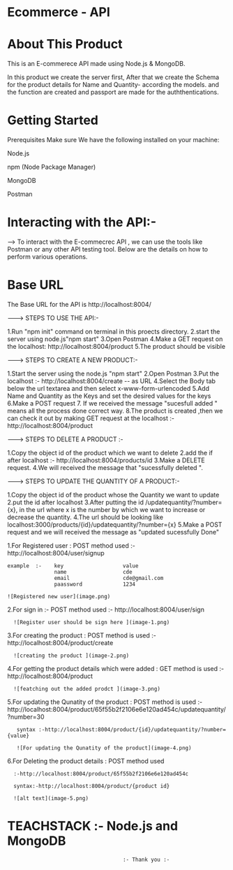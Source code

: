 # Ecommerce - API

# About This Product 
This is an E-commerece API made using Node.js & MongoDB.

In this product we create the server first,  After that we create the Schema  for the product details for Name and Quantity- according the models.
and the function are created and passport are made for the auththentications.

# Getting Started
 Prerequisites
Make sure We have the following installed on your machine:

Node.js

npm (Node Package Manager)

MongoDB

Postman

# Interacting with the API:-

--> To interact with the E-commecrec API , we can use the tools like Postman or any other API testing tool.
Below are the details on how to perform various operations.

# Base URL
 The Base URL for the API is  http://localhost:8004/

---> STEPS TO USE THE API:-

1.Run "npm init" command on terminal in this proects directory.
2.start the server using node.js"npm start"
3.Open Postman
4.Make a GET request on the localhost: http://localhost:8004/product
5.The product should be visible

---> STEPS TO CREATE A NEW PRODUCT:-

1.Start the server using the node.js "npm start"
2.Open Postman
3.Put the localhost :- http://localhost:8004/create  -- as URL 
4.Select the Body tab below the url textarea and then  select  x-www-form-urlencoded
5.Add Name and Quantity as the Keys and set the desired values for the keys
6.Make a POST request
7. If we received the message "sucesfull added " means all the process done correct way.
8.The product is created ,then we can check it out by  making GET request at the localhost :-http://localhost:8004/product 

---> STEPS TO DELETE A PRODUCT :-

1.Copy  the object id of the product which we want to delete
2.add the if after  localhost :- http://localhost:8004/products/id 
3.Make a DELETE request.
4.We will received the message that "sucessfully deleted ".

---> STEPS TO UPDATE THE QUANTITY OF A PRODUCT:-

1.Copy  the object id of the product whose the Quantity we want to update
2.put the id after localhost 
3.After putting the id /updatequantity/?number={x}, in the url where x is the number by which we want to increase or decrease the quantity.
4.The url should be looking like localhost:3000/products/{id}/updatequantity/?number={x}
5.Make a POST request  and we will received the message as "updated sucessfully Done" 
 

 

1.For Registered user : POST method used
     :- http://localhost:8004/user/signup

    example  :-    key                   value
                   name                  cde
                   email                 cde@gmail.com
                   paassword             1234

    ![Registered new user](image.png)

2.For sign in :- POST method used
      :- http://localhost:8004/user/sign

      ![Register user should be sign here ](image-1.png)


3.For creating the product : POST method is used 
      :-http://localhost:8004/product/create

      ![creating the product ](image-2.png)

4.For getting the product details which were added  : GET method is used 
      :- http://localhost:8004/product

      ![featching out the added prodct ](image-3.png)

5.For updating the Qunatity of the product : POST method is used 
      :-http://localhost:8004/product/65f55b2f2106e6e120ad454c/updatequantity/?number=30

       syntax :-http://localhost:8004/product/{id}/updatequantity/?number={value}

       ![For updating the Qunatity of the product](image-4.png)

6.For Deleting the product details : POST method used 

      :-http://localhost:8004/product/65f55b2f2106e6e120ad454c

      syntax:-http://localhost:8004/product/{product id}

      ![alt text](image-5.png)



# TEACHSTACK :- Node.js and MongoDB

                                         :- Thank you :-